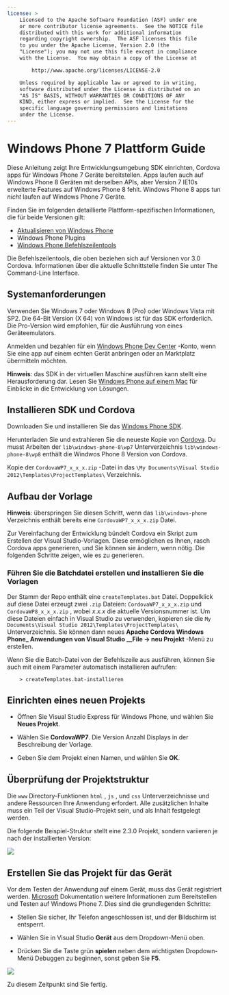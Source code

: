 ```yaml
---
license: >
    Licensed to the Apache Software Foundation (ASF) under one
    or more contributor license agreements.  See the NOTICE file
    distributed with this work for additional information
    regarding copyright ownership.  The ASF licenses this file
    to you under the Apache License, Version 2.0 (the
    "License"); you may not use this file except in compliance
    with the License.  You may obtain a copy of the License at

        http://www.apache.org/licenses/LICENSE-2.0

    Unless required by applicable law or agreed to in writing,
    software distributed under the License is distributed on an
    "AS IS" BASIS, WITHOUT WARRANTIES OR CONDITIONS OF ANY
    KIND, either express or implied.  See the License for the
    specific language governing permissions and limitations
    under the License.
---
```


# Windows Phone 7 Plattform Guide

Diese Anleitung zeigt Ihre Entwicklungsumgebung SDK einrichten, Cordova apps für Windows Phone 7 Geräte bereitstellen. Apps laufen auch auf Windows Phone 8 Geräten mit derselben APIs, aber Version 7 IE10s erweiterte Features auf Windows Phone 8 fehlt. Windows Phone 8 apps tun *nicht* laufen auf Windows Phone 7 Geräte.

Finden Sie im folgenden detaillierte Plattform-spezifischen Informationen, die für beide Versionen gilt:

*   <a href="../wp8/upgrading.html">Aktualisieren von Windows Phone</a>
*   Windows Phone Plugins
*   <a href="../wp8/tools.html">Windows Phone Befehlszeilentools</a>

Die Befehlszeilentools, die oben beziehen sich auf Versionen vor 3.0 Cordova. Informationen über die aktuelle Schnittstelle finden Sie unter The Command-Line Interface.

## Systemanforderungen

Verwenden Sie Windows 7 oder Windows 8 (Pro) oder Windows Vista mit SP2. Die 64-Bit Version (X 64) von Windows ist für das SDK erforderlich. Die Pro-Version wird empfohlen, für die Ausführung von eines Geräteemulators.

Anmelden und bezahlen für ein [Windows Phone Dev Center][1] -Konto, wenn Sie eine app auf einem echten Gerät anbringen oder an Marktplatz übermitteln möchten.

 [1]: http://dev.windowsphone.com/en-us/publish

**Hinweis**: das SDK in der virtuellen Maschine ausführen kann stellt eine Herausforderung dar. Lesen Sie [Windows Phone auf einem Mac][2] für Einblicke in die Entwicklung von Lösungen.

 [2]: http://aka.ms/BuildaWP8apponaMac

## Installieren SDK und Cordova

Downloaden Sie und installieren Sie das [Windows Phone SDK][3].

 [3]: http://www.microsoft.com/download/en/details.aspx?displaylang=en&id=27570/

Herunterladen Sie und extrahieren Sie die neueste Kopie von [Cordova][4]. Du musst Arbeiten der `lib\windows-phone-8\wp7` Unterverzeichnis `lib\windows-phone-8\wp8` enthält die Windwos Phone 8 Version von Cordova.

 [4]: http://phonegap.com/download

Kopie der `CordovaWP7_x_x_x.zip` -Datei in das `\My Documents\Visual
Studio 2012\Templates\ProjectTemplates\` Verzeichnis.

## Aufbau der Vorlage

**Hinweis**: überspringen Sie diesen Schritt, wenn das `lib\windows-phone` Verzeichnis enthält bereits eine `CordovaWP7_x_x_x.zip` Datei.

Zur Vereinfachung der Entwicklung bündelt Cordova ein Skript zum Erstellen der Visual Studio-Vorlagen. Diese ermöglichen es Ihnen, rasch Cordova apps generieren, und Sie können sie ändern, wenn nötig. Die folgenden Schritte zeigen, wie es zu generieren.

### Führen Sie die Batchdatei erstellen und installieren Sie die Vorlagen

Der Stamm der Repo enthält eine `createTemplates.bat` Datei. Doppelklick auf diese Datei erzeugt zwei `.zip` Dateien: `CordovaWP7_x_x_x.zip` und `CordovaWP8_x_x_x.zip` , wobei *x.x.x* die aktuelle Versionsnummer ist. Um diese Dateien einfach in Visual Studio zu verwenden, kopieren sie die `My Documents\Visual Studio
2012\Templates\ProjectTemplates\` Unterverzeichnis. Sie können dann neues **Apache Cordova Windows Phone_ Anwendungen von Visual Studio __File → neu Projekt** -Menü zu erstellen.

Wenn Sie die Batch-Datei von der Befehlszeile aus ausführen, können Sie auch mit einem Parameter automatisch installieren aufrufen:

        > createTemplates.bat-installieren
    

## Einrichten eines neuen Projekts

*   Öffnen Sie Visual Studio Express für Windows Phone, und wählen Sie **Neues Projekt**.

*   Wählen Sie **CordovaWP7**. Die Version Anzahl Displays in der Beschreibung der Vorlage.

*   Geben Sie dem Projekt einen Namen, und wählen Sie **OK**.

## Überprüfung der Projektstruktur

Die `www` Directory-Funktionen `html` , `js` , und `css` Unterverzeichnisse und andere Ressourcen Ihre Anwendung erfordert. Alle zusätzlichen Inhalte muss ein Teil der Visual Studio-Projekt sein, und als Inhalt festgelegt werden.

Die folgende Beispiel-Struktur stellt eine 2.3.0 Projekt, sondern variieren je nach der installierten Version:

![][5]

 [5]: img/guide/platforms/wp8/projectStructure.png

## Erstellen Sie das Projekt für das Gerät

Vor dem Testen der Anwendung auf einem Gerät, muss das Gerät registriert werden. [Microsoft][6] Dokumentation weitere Informationen zum Bereitstellen und Testen auf Windows Phone 7. Dies sind die grundlegenden Schritte:

 [6]: http://msdn.microsoft.com/en-us/library/windowsphone/develop/ff402565(v=vs.105).aspx

*   Stellen Sie sicher, Ihr Telefon angeschlossen ist, und der Bildschirm ist entsperrt.

*   Wählen Sie in Visual Studio **Gerät** aus dem Dropdown-Menü oben.

*   Drücken Sie die Taste grün **spielen** neben dem wichtigsten Dropdown-Menü Debuggen zu beginnen, sonst geben Sie **F5**.

![][7]

 [7]: img/guide/platforms/wp7/wpd.png

Zu diesem Zeitpunkt sind Sie fertig.